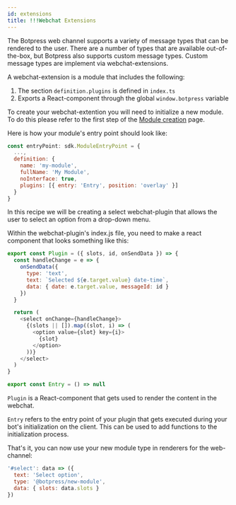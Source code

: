 ```yaml
---
id: extensions
title: !!!Webchat Extensions
---
```


The Botpress web channel supports a variety of message types that can be rendered to the user. There are a number of types that are available out-of-the-box, but Botpress also supports custom message types. Custom message types are implement via webchat-extensions.

A webchat-extension is a module that includes the following:

1. The section `definition.plugins` is defined in `index.ts`
2. Exports a React-component through the global `window.botpress` variable

To create your webchat-extention you will need to initialize a new module. To do this please refer to the first step of the [Module creation](../modules/create) page.

Here is how your module's entry point should look like:

```js
const entryPoint: sdk.ModuleEntryPoint = {
  ...,
  definition: {
    name: 'my-module',
    fullName: 'My Module',
    noInterface: true,
    plugins: [{ entry: 'Entry', position: 'overlay' }]
  }
}
```

In this recipe we will be creating a select webchat-plugin that allows the user to select an option from a drop-down menu.

Within the webchat-plugin's index.js file, you need to make a react component that looks something like this:

```js
export const Plugin = ({ slots, id, onSendData }) => {
  const handleChange = e => {
    onSendData({
      type: 'text',
      text: `Selected ${e.target.value} date-time`,
      data: { date: e.target.value, messageId: id }
    })
  }

  return (
    <select onChange={handleChange}>
      {(slots || []).map((slot, i) => (
        <option value={slot} key={i}>
          {slot}
        </option>
      ))}
    </select>
  )
}

export const Entry = () => null
```

`Plugin` is a React-component that gets used to render the content in the webchat.

`Entry` refers to the entry point of your plugin that gets executed during your bot's initialization on the client. This can be used to add functions to the initialization process.

That's it, you can now use your new module type in renderers for the web-channel:

```js
'#select': data => ({
  text: 'Select option',
  type: '@botpress/new-module',
  data: { slots: data.slots }
})
```
